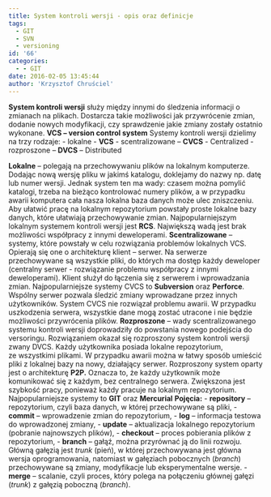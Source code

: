 ```yaml
---
title: System kontroli wersji - opis oraz definicje
tags:
  - GIT
  - SVN
  - versioning
id: '66'
categories:
  - - GIT
date: 2016-02-05 13:45:44
author: 'Krzysztof Chruściel'
---
```


**System kontroli wersji** służy między innymi do śledzenia informacji o zmianach na plikach. Dostarcza takie możliwości jak przywrócenie zmian, dodanie nowych modyfikacji, czy sprawdzenie jakie zmiany zostały ostatnio wykonane. **VCS – version control system** Systemy kontroli wersji dzielimy na trzy rodzaje: - lokalne - **VCS** - scentralizowane – **CVCS** - Centralized - rozproszone – **DVCS** – Distributed
<!-- more -->
**Lokalne** – polegają na przechowywaniu plików na lokalnym komputerze. Dodając nową wersję pliku w jakimś katalogu, doklejamy do nazwy np. datę lub numer wersji. Jednak system ten ma wady: czasem można pomylić katalogi, trzeba na bieżąco kontrolować numery plików, a w przypadku awarii komputera cała nasza lokalna baza danych może ulec zniszczeniu. Aby ułatwić pracę na lokalnym repozytorium powstały proste lokalne bazy danych, które ułatwiają przechowywanie zmian. Najpopularniejszym lokalnym systemem kontroli wersji jest **RCS**. Największą wadą jest brak możliwości współpracy z innymi deweloperami. **Scentralizowane** – systemy, które powstały w celu rozwiązania problemów lokalnych VCS. Opierają się one o architekturę klient – serwer. Na serwerze przechowywane są wszystkie pliki, do których ma dostęp każdy deweloper (centralny serwer - rozwiązanie problemu współpracy z innymi deweloperami). Klient służył do łączenia się z serwerem i wprowadzania zmian. Najpopularniejsze systemy CVCS to **Subversion** oraz **Perforce**. Wspólny serwer pozwala śledzić zmiany wprowadzane przez innych użytkowników. System CVCS nie rozwiązał problemu awarii. W przypadku uszkodzenia serwera, wszystkie dane mogą zostać utracone i nie będzie możliwości przywrócenia plików. **Rozproszone** – wady scentralizowanego systemu kontroli wersji doprowadziły do powstania nowego podejścia do versoringu. Rozwiązaniem okazał się rozproszony system kontroli wersji zwany DVCS. Każdy użytkownika posiada lokalne repozytorium, ze wszystkimi plikami. W przypadku awarii można w łatwy sposób umieścić pliki z lokalnej bazy na nowy, działający serwer. Rozproszony system oparty jest o architekturę **P2P.** Oznacza to, że każdy użytkownik może komunikować się z każdym, bez centralnego serwera. Zwiększona jest szybkość pracy, ponieważ każdy pracuje na lokalnym repozytorium. Najpopularniejsze systemy to **GIT** oraz **Mercurial** **Pojęcia:** - **repository** – repozytorium, czyli baza danych, w której przechowywane są pliki, - **commit** – wprowadzenie zmian do repozytorium, - **log** – informacja testowa do wprowadzonej zmiany, - **update** – aktualizacja lokalnego repozytorium (pobranie najnowszych plików), - **checkout** – proces pobierania plików z repozytorium, - **branch** – gałąź, można przyrównać ją do linii rozwoju. Główną gałęzią jest _trunk_ (pień), w której przechowywana jest główna wersja oprogramowania, natomiast w gałęziach pobocznych (_branch_) przechowywane są zmiany, modyfikacje lub eksperymentalne wersje. - **merge** – scalanie, czyli proces, który polega na połączeniu głównej gałęzi (_trunk_) z gałęzią poboczną (_branch_).
